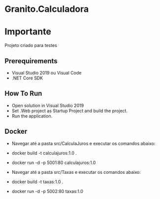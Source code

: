 # Granito.Calculadora

# Importante

Projeto criado para testes

## Prerequirements

* Visual Studio 2019 ou Visual Code
* .NET Core SDK

## How To Run

* Open solution in Visual Studio 2019
* Set .Web project as Startup Project and build the project.
* Run the application.

## Docker

* Navegar até a pasta src/CalculaJuros e executar os comandos abaixo:
* docker build -t calculajuros:1.0 .
* docker run -d -p 5001:80 calculajuros:1.0
 
* Navegar até a pasta src/Taxas e executar os comandos abaixo:
* docker build -t taxas:1.0 .
* docker run -d -p 5002:80 taxas:1.0
